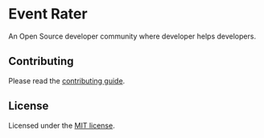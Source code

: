 # Event Rater

An Open Source developer community where developer helps developers.

## Contributing

Please read the [contributing guide](CONTRIBUTING.md).

## License

Licensed under the [MIT license](LICENSE.md).
